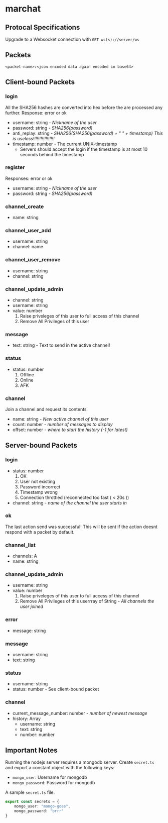 # marchat

## Protocal Specifications

Upgrade to a Websocket connection with `GET ws(s)://server/ws`

## Packets

`<packet-name>:<json encoded data again encoded in base64>`

## Client-bound Packets

### login

All the SHA256 hashes are converted into hex before the are processed any further.
Response: error or ok

- username: string - *Nickname of the user*
- password: string - *SHA256(password)*
- anti_replay: string - *SHA256(SHA256(password) + " " + timestamp) This is useless!!!!!!!!!!!!!!!!!* 
- timestamp: number - The current UNIX-timestamp
    - Servers should accept the login if the timestamp is at most 10 seconds behind the timestamp

### register

Responses: error or ok

- username: string - *Nickname of the user*
- password: string - *SHA256(password)*

### channel_create

- name: string

### channel_user_add

- username: string
- channel: name

### channel_user_remove

- username: string
- channel: string

### channel_update_admin

- channel: string
- username: string
- value: number
    1. Raise priveleges of this user to full access of this channel
    0. Remove All Privileges of this user

### message

- text: string - Text to send in the active channel!

### status

- status: number
    1. Offline
    2. Online
    3. AFK

### channel

Join a channel and request its contents

- name: string - *New active channel of this user*
- count: number - *number of messages to display*
- offset: number - *where to start the history (-1 for latest)*

## Server-bound Packets

### login

- status: number
    1. OK
    2. User not existing
    3. Password incorrect
    4. Timestamp wrong
    5. Connection throttled (reconnected too fast ( < 20s ))
- channel: string - *name of the channel the user starts in*

### ok

The last action send was successful!
This will be sent if the action doesnt respond with a packet by default.

### channel_list

- channels: A
- name: string

### channel_update_admin

- username: string
- value: number
    1. Raise priveleges of this user to full access of this channel
    0. Remove All Privileges of this userrray of String - *All channels the user joined*
    
### error

- message: string

### message

- username: string
- text: string

### status

- username: string
- status: number - See client-bound packet

### channel

- current_message_number: number - *number of newest message*
- history: Array
    - username: string
    - text: string
    - number: number

## Important Notes

Running the nodejs server requires a mongodb server.
Create `secret.ts` and export a constant object with the following keys:

- `mongo_user`: Username for mongodb
- `mongo_password`: Password for mongodb

A sample `secret.ts` file.

```typescript
export const secrets = {
    mongo_user: "mongo-goes",
    mongo_password: "brrr"
}
```
